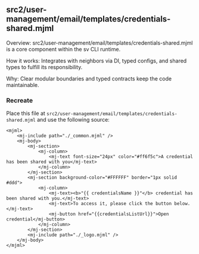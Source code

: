 ## src2/user-management/email/templates/credentials-shared.mjml

Overview: src2/user-management/email/templates/credentials-shared.mjml is a core component within the sv CLI runtime.

How it works: Integrates with neighbors via DI, typed configs, and shared types to fulfill its responsibility.

Why: Clear modular boundaries and typed contracts keep the code maintainable.

### Recreate

Place this file at `src2/user-management/email/templates/credentials-shared.mjml` and use the following source:

```
<mjml>
	<mj-include path="./_common.mjml" />
	<mj-body>
		<mj-section>
			<mj-column>
				<mj-text font-size="24px" color="#ff6f5c">A credential has been shared with you</mj-text>
			</mj-column>
		</mj-section>
		<mj-section background-color="#FFFFFF" border="1px solid #ddd">
			<mj-column>
				<mj-text><b>"{{ credentialsName }}"</b> credential has been shared with you.</mj-text>
				<mj-text>To access it, please click the button below.</mj-text>
				<mj-button href="{{credentialsListUrl}}">Open credential</mj-button>
			</mj-column>
		</mj-section>
		<mj-include path="./_logo.mjml" />
	</mj-body>
</mjml>

```
